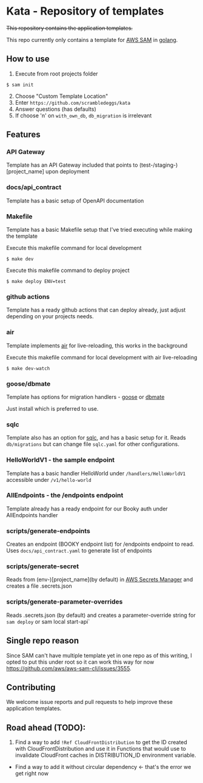 # Kata - Repository of templates

~~This repository contains the application templates.~~

This repo currently only contains a template for [AWS SAM](https://aws.amazon.com/serverless/sam/) in [golang](https://go.dev/).

## How to use

1. Execute from root projects folder
```
$ sam init
```

2. Choose "Custom Template Location"
3. Enter `https://github.com/scrambledeggs/kata`
4. Answer questions (has defaults)
5. If choose 'n' on `with_own_db`, `db_migration` is irrelevant

## Features

### API Gateway

Template has an API Gateway included that points to (test-/staging-)[project_name] upon deployment

### docs/api_contract

Template has a basic setup of OpenAPI documentation

### Makefile

Template has a basic Makefile setup that I've tried executing while making the template

Execute this makefile command for local development
```
$ make dev
```

Execute this makefile command to deploy project
```
$ make deploy ENV=test
```

### github actions

Template has a ready github actions that can deploy already, just adjust depending on your projects needs.

### air

Template implements [air](https://github.com/air-verse/air) for live-reloading, this works in the background

Execute this makefile command for local development with air live-reloading
```
$ make dev-watch
```

### goose/dbmate

Template has options for migration handlers - [goose](https://github.com/pressly/goose) or [dbmate](https://github.com/amacneil/dbmate?tab=readme-ov-file)

Just install which is preferred to use.

### sqlc

Template also has an option for [sqlc](https://sqlc.dev/), and has a basic setup for it. Reads `db/migrations` but can change file `sqlc.yaml` for other configurations.

### HelloWorldV1 - the sample endpoint

Template has a basic handler HelloWorld under `/handlers/HelloWorldV1` accessible under `/v1/hello-world`

### AllEndpoints - the /endpoints endpoint

Template already has a ready endpoint for our Booky auth under AllEndpoints handler

### scripts/generate-endpoints

Creates an endpoint (BOOKY endpoint list) for /endpoints endpoint to read. Uses `docs/api_contract.yaml` to generate list of endpoints

### scripts/generate-secret

Reads from (env-)[project_name](by default) in [AWS Secrets Manager](https://aws.amazon.com/secrets-manager/) and creates a file .secrets.json

### scripts/generate-parameter-overrides

Reads .secrets.json (by default) and creates a parameter-override string for `sam deploy` or sam local start-api`


## Single repo reason

Since SAM can't have multiple template yet in one repo as of this writing, I opted to put this under root so it can work this way for now https://github.com/aws/aws-sam-cli/issues/3555.

## Contributing

We welcome issue reports and pull requests to help improve these application templates.

## Road ahead (TODO):

1. Find a way to add `!Ref CloudFrontDistribution` to get the ID created with CloudFrontDistribution and use it in Functions that would use to invalidate CloudFront caches in DISTRIBUTION_ID environment variable.
- Find a way to add it without circular dependency <- that's the error we get right now
